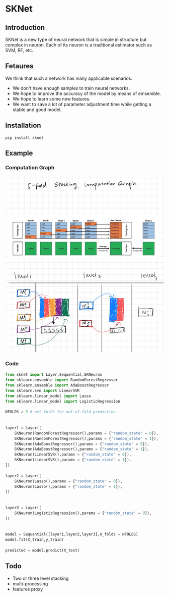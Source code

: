 # SKNet

## Introduction
SKNet is a new type of neural network that is simple in structure but complex in neuron. Each of its neuron is a traditional estimator such as SVM, RF, etc.  

## Fetaures 
We think that such a network has many applicable scenarios.  
- We don't have enough samples to train neural networks. 
- We hope to improve the accuracy of the model by means of emsemble. 
- We hope to learn some new features. 
- We want to save a lot of parameter adjustment time while getting a stable and good model.


## Installation

```python3
pip install sknet
```


## Example

### Computation Graph

![](./computation_graph.png)

### Code

```python
from sknet import Layer,Sequential,SKNeuron
from sklearn.ensemble import RandomForestRegressor
from sklearn.ensemble import AdaBoostRegressor
from sklearn.svm import LinearSVR
from sklearn.linear_model import Lasso
from sklearn.linear_model import LogisticRegression

NFOLDS = 5 # set folds for out-of-fold prediction


layer1 = Layer([
    SKNeuron(RandomForestRegressor(),params = {"random_state" = 0}),
    SKNeuron(RandomForestRegressor(),params = {"random_state" = 1}),
    SKNeuron(AdaBoostRegressor(),params = {"random_state" = 0}),
    SKNeuron(AdaBoostRegressor(),params = {"random_state" = 1}),
    SKNeuron(LinearSVR(),params = {"random_state" = 0}),
    SKNeuron(LinearSVR(),params = {"random_state" = 1}),
])

layer2 = Layer([
    SKNeuron(Lasso(),params = {"random_state" = 0}),
    SKNeuron(Lasso(),params = {"random_state" = 1}),
])


layer3 = Layer([
    SKNeuron(LogisticRegression(),params = {"random_state" = 0}),
])


model = Sequential([layer1,layer2,layer3],n_folds = NFOLDS)
model.fit(X_train,y_train)

predicted = model.predict(X_test)
```

## Todo
- Two or three level stacking
- multi-processing
- features proxy



